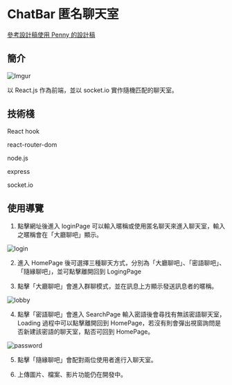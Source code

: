# ChatBar 匿名聊天室

[參考設計稿使用 Penny 的設計稿](https://challenge.thef2e.com/user/2232?schedule=4063#works-4063)

## 簡介

![Imgur](https://i.imgur.com/XBAGO9y.gifv)

以 React.js 作為前端，並以 socket.io 實作隨機匹配的聊天室。

## 技術棧

React hook

react-router-dom

node.js

express

socket.io


## 使用導覽

1. 點擊網址後進入 loginPage 可以輸入暱稱或使用匿名聊天來進入聊天室，輸入之暱稱會在「大廳聊吧」顯示。

![login](https://imgur.com/hNh3DpT)

2. 進入 HomePage 後可選擇三種聊天方式，分別為「大廳聊吧」、「密語聊吧」、「隨緣聊吧」，並可點擊離開回到 LogingPage

3. 點擊「大廳聊吧」會進入群聊模式，並在訊息上方顯示發送訊息者的暱稱。

![lobby](https://imgur.com/PKO3eQQ)

4. 點擊「密語聊吧」會進入 SearchPage 輸入密語後會尋找有無該密語聊天室，Loading 過程中可以點擊離開回到 HomePage，若沒有則會彈出視窗詢問是否新建該密語的聊天室，點否可回到 HomePage。

![password](https://imgur.com/XBAGO9y)

5. 點擊「隨緣聊吧」會配對兩位使用者進行入聊天室。

6. 上傳圖片、檔案、影片功能仍在開發中。
